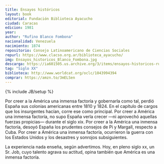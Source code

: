 ```yaml
---
title: Ensayos históricos
layout: book
editorial: Fundación Biblioteca Ayacucho
ciudad: Caracas
edicion: 1981
year: 
author: "Rufino Blanco Fombona"
nacionalidad: Venezuela
nacimiento: 1874
repositorio: Consejo Latinoamericano de Ciencias Sociales
repurl: https://www.clacso.org.ar/biblioteca_ayacucho/
img: Ensayos_historicos_Blanco_Fombona.jpg
descarga: https://ia601505.us.archive.org/3/items/ensayos-historicos-rufino-blanco-fombona/Ensayos_historicos_Rufino_Blanco_Fombona.pdf
tag: "Siglo XX"
biblioteca: http://www.worldcat.org/oclc/1043994394
comprar: https://amzn.to/3mELSen
---
```

{% include JB/setup %}

Por creer a la América una inmensa factoría y gobernarla como tal, perdió España sus colonias americanas entre 1810 y 1824. En el capítulo de cargos que los insurgentes hacían, corre ese como principal. Por creer a América una inmensa factoría, no supo España verla crecer —ni aprovechó aquellas fuerzas propicias— durante el siglo xix. Por creer a la América una inmensa factoría, desoyó España los prudentes consejos de Pi y Margall, respecto a Cuba. Por creer a América una inmensa factoría, ocurrieron la guerra con los Estados Unidos y los desastres y sonrojos subsiguientes.
 
La experiencia nada enseña, según advertimos. Hoy, en pleno siglo xx, un Sr. Job, cuyo talento agrava su actitud, opina también que América es una inmensa factoría.

